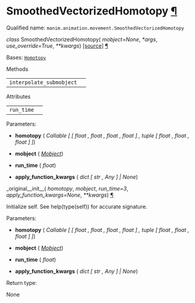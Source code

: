 # SmoothedVectorizedHomotopy [¶](https://docs.manim.community/en/stable/reference/manim.animation.movement.SmoothedVectorizedHomotopy.html\#smoothedvectorizedhomotopy "Link to this heading")

Qualified name: `manim.animation.movement.SmoothedVectorizedHomotopy`

_class_ SmoothedVectorizedHomotopy( _mobject=None_, _\*args_, _use\_override=True_, _\*\*kwargs_) [\[source\]](https://docs.manim.community/en/stable/_modules/manim/animation/movement.html#SmoothedVectorizedHomotopy) [¶](https://docs.manim.community/en/stable/reference/manim.animation.movement.SmoothedVectorizedHomotopy.html#manim.animation.movement.SmoothedVectorizedHomotopy "Link to this definition")

Bases: [`Homotopy`](https://docs.manim.community/en/stable/reference/manim.animation.movement.Homotopy.html#manim.animation.movement.Homotopy "manim.animation.movement.Homotopy")

Methods

|     |     |
| --- | --- |
| `interpolate_submobject` |  |

Attributes

|     |     |
| --- | --- |
| `run_time` |  |

Parameters:

- **homotopy** ( _Callable_ _\[_ _\[_ _float_ _,_ _float_ _,_ _float_ _,_ _float_ _\]_ _,_ _tuple_ _\[_ _float_ _,_ _float_ _,_ _float_ _\]_ _\]_)

- **mobject** ( [_Mobject_](https://docs.manim.community/en/stable/reference/manim.mobject.mobject.Mobject.html#manim.mobject.mobject.Mobject "manim.mobject.mobject.Mobject"))

- **run\_time** ( _float_)

- **apply\_function\_kwargs** ( _dict_ _\[_ _str_ _,_ _Any_ _\]_ _\|_ _None_)


\_original\_\_init\_\_( _homotopy_, _mobject_, _run\_time=3_, _apply\_function\_kwargs=None_, _\*\*kwargs_) [¶](https://docs.manim.community/en/stable/reference/manim.animation.movement.SmoothedVectorizedHomotopy.html#manim.animation.movement.SmoothedVectorizedHomotopy._original__init__ "Link to this definition")

Initialize self. See help(type(self)) for accurate signature.

Parameters:

- **homotopy** ( _Callable_ _\[_ _\[_ _float_ _,_ _float_ _,_ _float_ _,_ _float_ _\]_ _,_ _tuple_ _\[_ _float_ _,_ _float_ _,_ _float_ _\]_ _\]_)

- **mobject** ( [_Mobject_](https://docs.manim.community/en/stable/reference/manim.mobject.mobject.Mobject.html#manim.mobject.mobject.Mobject "manim.mobject.mobject.Mobject"))

- **run\_time** ( _float_)

- **apply\_function\_kwargs** ( _dict_ _\[_ _str_ _,_ _Any_ _\]_ _\|_ _None_)


Return type:

None